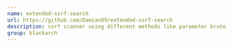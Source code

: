 ```yaml
---
name: extended-ssrf-search
url: https://github.com/Damian89/extended-ssrf-search
description: ssrf scanner using different methods like parameter brute forcing in post and get. URL : https://github.com/Damian89/extended-ssrf-search Groups : blackarch blackarch-webapp blackarch-scanner
group: blackarch
---
```

